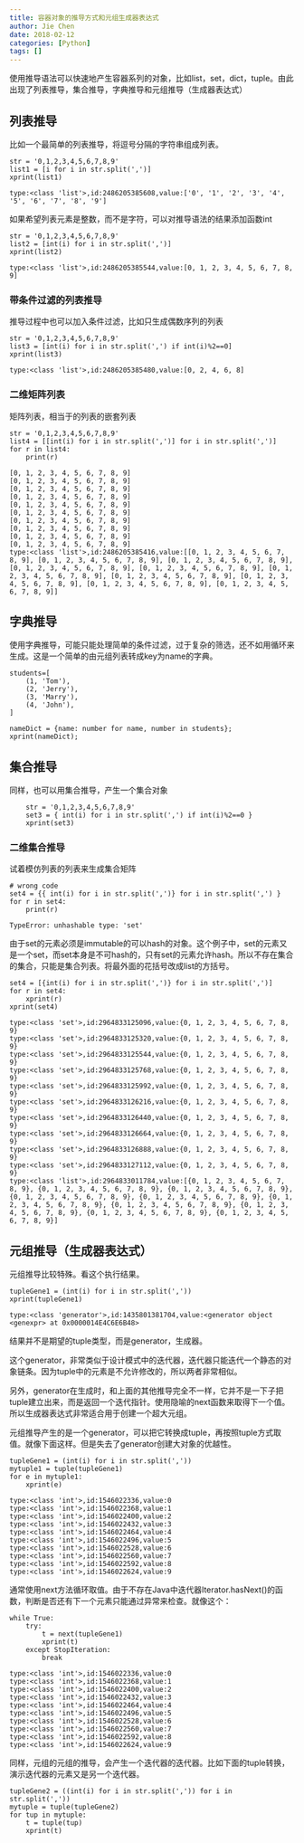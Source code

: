 ```yaml
---
title: 容器对象的推导方式和元组生成器表达式
author: Jie Chen
date: 2018-02-12
categories: [Python]
tags: []
---
```



使用推导语法可以快速地产生容器系列的对象，比如list，set，dict，tuple。由此出现了列表推导，集合推导，字典推导和元组推导（生成器表达式）

## 列表推导

比如一个最简单的列表推导，将逗号分隔的字符串组成列表。

~~~
str = '0,1,2,3,4,5,6,7,8,9'
list1 = [i for i in str.split(',')]
xprint(list1)
~~~
~~~
type:<class 'list'>,id:2486205385608,value:['0', '1', '2', '3', '4', '5', '6', '7', '8', '9']
~~~

如果希望列表元素是整数，而不是字符，可以对推导语法的结果添加函数int

~~~
str = '0,1,2,3,4,5,6,7,8,9'
list2 = [int(i) for i in str.split(',')]
xprint(list2)
~~~
~~~
type:<class 'list'>,id:2486205385544,value:[0, 1, 2, 3, 4, 5, 6, 7, 8, 9]
~~~

### 带条件过滤的列表推导

推导过程中也可以加入条件过滤，比如只生成偶数序列的列表

~~~
str = '0,1,2,3,4,5,6,7,8,9'
list3 = [int(i) for i in str.split(',') if int(i)%2==0]
xprint(list3)
~~~
~~~
type:<class 'list'>,id:2486205385480,value:[0, 2, 4, 6, 8]
~~~

### 二维矩阵列表

矩阵列表，相当于的列表的嵌套列表

~~~
str = '0,1,2,3,4,5,6,7,8,9'
list4 = [[int(i) for i in str.split(',')] for i in str.split(',')]
for r in list4:
    print(r)
~~~
~~~
[0, 1, 2, 3, 4, 5, 6, 7, 8, 9]
[0, 1, 2, 3, 4, 5, 6, 7, 8, 9]
[0, 1, 2, 3, 4, 5, 6, 7, 8, 9]
[0, 1, 2, 3, 4, 5, 6, 7, 8, 9]
[0, 1, 2, 3, 4, 5, 6, 7, 8, 9]
[0, 1, 2, 3, 4, 5, 6, 7, 8, 9]
[0, 1, 2, 3, 4, 5, 6, 7, 8, 9]
[0, 1, 2, 3, 4, 5, 6, 7, 8, 9]
[0, 1, 2, 3, 4, 5, 6, 7, 8, 9]
[0, 1, 2, 3, 4, 5, 6, 7, 8, 9]
type:<class 'list'>,id:2486205385416,value:[[0, 1, 2, 3, 4, 5, 6, 7, 8, 9], [0, 1, 2, 3, 4, 5, 6, 7, 8, 9], [0, 1, 2, 3, 4, 5, 6, 7, 8, 9], [0, 1, 2, 3, 4, 5, 6, 7, 8, 9], [0, 1, 2, 3, 4, 5, 6, 7, 8, 9], [0, 1, 2, 3, 4, 5, 6, 7, 8, 9], [0, 1, 2, 3, 4, 5, 6, 7, 8, 9], [0, 1, 2, 3, 4, 5, 6, 7, 8, 9], [0, 1, 2, 3, 4, 5, 6, 7, 8, 9], [0, 1, 2, 3, 4, 5, 6, 7, 8, 9]]
~~~


## 字典推导

使用字典推导，可能只能处理简单的条件过滤，过于复杂的筛选，还不如用循环来生成。这是一个简单的由元组列表转成key为name的字典。

~~~
students=[
    (1, 'Tom'),
    (2, 'Jerry'),
    (3, 'Marry'),
    (4, 'John'),
]

nameDict = {name: number for name, number in students};
xprint(nameDict);
~~~

## 集合推导

同样，也可以用集合推导，产生一个集合对象
~~~
	str = '0,1,2,3,4,5,6,7,8,9'
	set3 = { int(i) for i in str.split(',') if int(i)%2==0 }
	xprint(set3)
~~~

### 二维集合推导

试着模仿列表的列表来生成集合矩阵

~~~
# wrong code
set4 = {{ int(i) for i in str.split(',')} for i in str.split(',') }
for r in set4:
    print(r)
~~~

~~~
TypeError: unhashable type: 'set'
~~~

由于set的元素必须是immutable的可以hash的对象。这个例子中，set的元素又是一个set，而set本身是不可hash的，只有set的元素允许hash。所以不存在集合的集合，只能是集合列表。将最外面的花括号改成list的方括号。

~~~
set4 = [{int(i) for i in str.split(',')} for i in str.split(',')]
for r in set4:
    xprint(r)
xprint(set4)
~~~

~~~
type:<class 'set'>,id:2964833125096,value:{0, 1, 2, 3, 4, 5, 6, 7, 8, 9}
type:<class 'set'>,id:2964833125320,value:{0, 1, 2, 3, 4, 5, 6, 7, 8, 9}
type:<class 'set'>,id:2964833125544,value:{0, 1, 2, 3, 4, 5, 6, 7, 8, 9}
type:<class 'set'>,id:2964833125768,value:{0, 1, 2, 3, 4, 5, 6, 7, 8, 9}
type:<class 'set'>,id:2964833125992,value:{0, 1, 2, 3, 4, 5, 6, 7, 8, 9}
type:<class 'set'>,id:2964833126216,value:{0, 1, 2, 3, 4, 5, 6, 7, 8, 9}
type:<class 'set'>,id:2964833126440,value:{0, 1, 2, 3, 4, 5, 6, 7, 8, 9}
type:<class 'set'>,id:2964833126664,value:{0, 1, 2, 3, 4, 5, 6, 7, 8, 9}
type:<class 'set'>,id:2964833126888,value:{0, 1, 2, 3, 4, 5, 6, 7, 8, 9}
type:<class 'set'>,id:2964833127112,value:{0, 1, 2, 3, 4, 5, 6, 7, 8, 9}
type:<class 'list'>,id:2964833011784,value:[{0, 1, 2, 3, 4, 5, 6, 7, 8, 9}, {0, 1, 2, 3, 4, 5, 6, 7, 8, 9}, {0, 1, 2, 3, 4, 5, 6, 7, 8, 9}, {0, 1, 2, 3, 4, 5, 6, 7, 8, 9}, {0, 1, 2, 3, 4, 5, 6, 7, 8, 9}, {0, 1, 2, 3, 4, 5, 6, 7, 8, 9}, {0, 1, 2, 3, 4, 5, 6, 7, 8, 9}, {0, 1, 2, 3, 4, 5, 6, 7, 8, 9}, {0, 1, 2, 3, 4, 5, 6, 7, 8, 9}, {0, 1, 2, 3, 4, 5, 6, 7, 8, 9}]
~~~

## 元组推导（生成器表达式）

元组推导比较特殊。看这个执行结果。

~~~
tupleGene1 = (int(i) for i in str.split(','))
xprint(tupleGene1)
~~~

~~~
type:<class 'generator'>,id:1435801381704,value:<generator object <genexpr> at 0x0000014E4C6E6B48>
~~~

结果并不是期望的tuple类型，而是generator，生成器。

这个generator，非常类似于设计模式中的迭代器，迭代器只能迭代一个静态的对象链条。因为tuple中的元素是不允许修改的，所以两者非常相似。

另外，generator在生成时，和上面的其他推导完全不一样，它并不是一下子把tuple建立出来，而是返回一个迭代指针。使用隐喻的next函数来取得下一个值。所以生成器表达式非常适合用于创建一个超大元组。

元组推导产生的是一个generator，可以把它转换成tuple，再按照tuple方式取值。就像下面这样。但是失去了generator创建大对象的优越性。

~~~
tupleGene1 = (int(i) for i in str.split(','))
mytuple1 = tuple(tupleGene1)
for e in mytuple1:
    xprint(e)
~~~

~~~
type:<class 'int'>,id:1546022336,value:0
type:<class 'int'>,id:1546022368,value:1
type:<class 'int'>,id:1546022400,value:2
type:<class 'int'>,id:1546022432,value:3
type:<class 'int'>,id:1546022464,value:4
type:<class 'int'>,id:1546022496,value:5
type:<class 'int'>,id:1546022528,value:6
type:<class 'int'>,id:1546022560,value:7
type:<class 'int'>,id:1546022592,value:8
type:<class 'int'>,id:1546022624,value:9
~~~

通常使用next方法循环取值。由于不存在Java中迭代器Iterator.hasNext()的函数，判断是否还有下一个元素只能通过异常来检查。就像这个：

~~~
while True:
    try:
        t = next(tupleGene1)
        xprint(t)
    except StopIteration:
        break
~~~
~~~
type:<class 'int'>,id:1546022336,value:0
type:<class 'int'>,id:1546022368,value:1
type:<class 'int'>,id:1546022400,value:2
type:<class 'int'>,id:1546022432,value:3
type:<class 'int'>,id:1546022464,value:4
type:<class 'int'>,id:1546022496,value:5
type:<class 'int'>,id:1546022528,value:6
type:<class 'int'>,id:1546022560,value:7
type:<class 'int'>,id:1546022592,value:8
type:<class 'int'>,id:1546022624,value:9
~~~

同样，元组的元组的推导，会产生一个迭代器的迭代器。比如下面的tuple转换，演示迭代器的元素又是另一个迭代器。
~~~
tupleGene2 = ((int(i) for i in str.split(',')) for i in str.split(','))
mytuple = tuple(tupleGene2)
for tup in mytuple:
    t = tuple(tup)
    xprint(t)
~~~